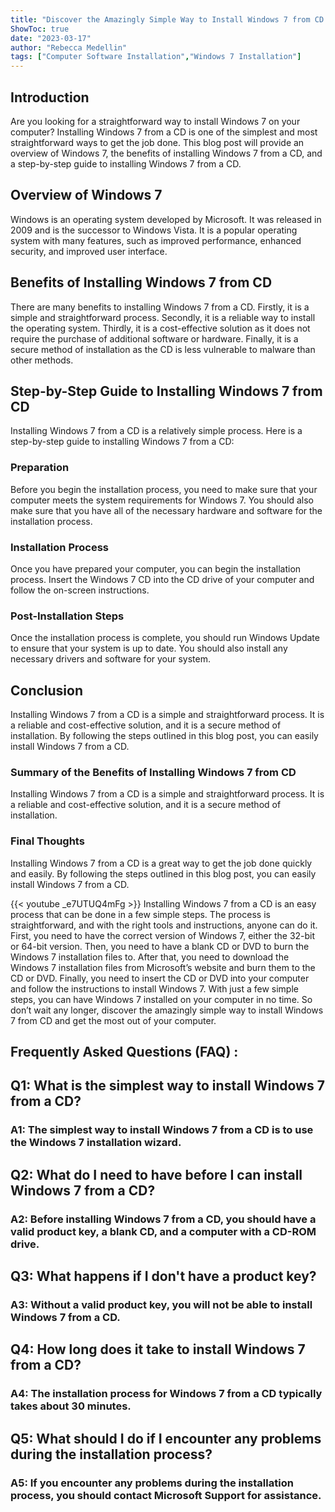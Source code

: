 ```yaml
---
title: "Discover the Amazingly Simple Way to Install Windows 7 from CD!"
ShowToc: true 
date: "2023-03-17"
author: "Rebecca Medellin" 
tags: ["Computer Software Installation","Windows 7 Installation"]
---
```

## Introduction
Are you looking for a straightforward way to install Windows 7 on your computer? Installing Windows 7 from a CD is one of the simplest and most straightforward ways to get the job done. This blog post will provide an overview of Windows 7, the benefits of installing Windows 7 from a CD, and a step-by-step guide to installing Windows 7 from a CD. 

## Overview of Windows 7
Windows  is an operating system developed by Microsoft. It was released in 2009 and is the successor to Windows Vista. It is a popular operating system with many features, such as improved performance, enhanced security, and improved user interface.

## Benefits of Installing Windows 7 from CD
There are many benefits to installing Windows 7 from a CD. Firstly, it is a simple and straightforward process. Secondly, it is a reliable way to install the operating system. Thirdly, it is a cost-effective solution as it does not require the purchase of additional software or hardware. Finally, it is a secure method of installation as the CD is less vulnerable to malware than other methods. 

## Step-by-Step Guide to Installing Windows 7 from CD
Installing Windows 7 from a CD is a relatively simple process. Here is a step-by-step guide to installing Windows 7 from a CD:

### Preparation
Before you begin the installation process, you need to make sure that your computer meets the system requirements for Windows 7. You should also make sure that you have all of the necessary hardware and software for the installation process.

### Installation Process
Once you have prepared your computer, you can begin the installation process. Insert the Windows 7 CD into the CD drive of your computer and follow the on-screen instructions.

### Post-Installation Steps
Once the installation process is complete, you should run Windows Update to ensure that your system is up to date. You should also install any necessary drivers and software for your system.

## Conclusion
Installing Windows 7 from a CD is a simple and straightforward process. It is a reliable and cost-effective solution, and it is a secure method of installation. By following the steps outlined in this blog post, you can easily install Windows 7 from a CD. 

### Summary of the Benefits of Installing Windows 7 from CD
Installing Windows 7 from a CD is a simple and straightforward process. It is a reliable and cost-effective solution, and it is a secure method of installation.

### Final Thoughts
Installing Windows 7 from a CD is a great way to get the job done quickly and easily. By following the steps outlined in this blog post, you can easily install Windows 7 from a CD.

{{< youtube _e7UTUQ4mFg >}} 
Installing Windows 7 from a CD is an easy process that can be done in a few simple steps. The process is straightforward, and with the right tools and instructions, anyone can do it. First, you need to have the correct version of Windows 7, either the 32-bit or 64-bit version. Then, you need to have a blank CD or DVD to burn the Windows 7 installation files to. After that, you need to download the Windows 7 installation files from Microsoft’s website and burn them to the CD or DVD. Finally, you need to insert the CD or DVD into your computer and follow the instructions to install Windows 7. With just a few simple steps, you can have Windows 7 installed on your computer in no time. So don’t wait any longer, discover the amazingly simple way to install Windows 7 from CD and get the most out of your computer.

## Frequently Asked Questions (FAQ) :
<h2>Q1: What is the simplest way to install Windows 7 from a CD?</h2>

<h3>A1: The simplest way to install Windows 7 from a CD is to use the Windows 7 installation wizard.</h3>

<h2>Q2: What do I need to have before I can install Windows 7 from a CD?</h2>

<h3>A2: Before installing Windows 7 from a CD, you should have a valid product key, a blank CD, and a computer with a CD-ROM drive.</h3>

<h2>Q3: What happens if I don't have a product key?</h2>

<h3>A3: Without a valid product key, you will not be able to install Windows 7 from a CD.</h3>

<h2>Q4: How long does it take to install Windows 7 from a CD?</h2>

<h3>A4: The installation process for Windows 7 from a CD typically takes about 30 minutes.</h3>

<h2>Q5: What should I do if I encounter any problems during the installation process?</h2>

<h3>A5: If you encounter any problems during the installation process, you should contact Microsoft Support for assistance.</h3>





